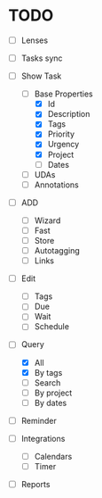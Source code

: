# TODO

- [ ] Lenses
- [ ] Tasks sync
- [ ] Show Task
    - [ ] Base Properties
        - [x] Id
        - [x] Description
        - [x] Tags
        - [x] Priority
        - [x] Urgency
        - [x] Project
        - [ ] Dates
    - [ ] UDAs
    - [ ] Annotations
- [ ] ADD
    - [ ] Wizard
    - [ ] Fast
    - [ ] Store
    - [ ] Autotagging
    - [ ] Links
- [ ] Edit
    - [ ] Tags
    - [ ] Due
    - [ ] Wait
    - [ ] Schedule
- [ ] Query
    - [x] All
    - [x] By tags
    - [ ] Search
    - [ ] By project
    - [ ] By dates
- [ ] Reminder
- [ ] Integrations
    - [ ] Calendars
    - [ ] Timer
- [ ] Reports

